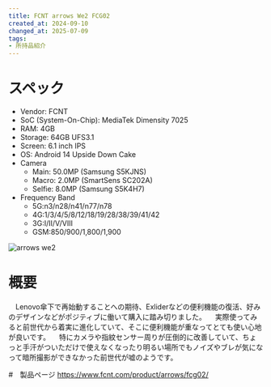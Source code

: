 ```yaml
---
title: FCNT arrows We2 FCG02
created_at: 2024-09-10
changed_at: 2025-07-09
tags:
- 所持品紹介
---
```


# スペック
- Vendor: FCNT
- SoC (System-On-Chip): MediaTek Dimensity 7025
- RAM: 4GB
- Storage: 64GB UFS3.1
- Screen: 6.1 inch IPS
- OS: Android 14 Upside Down Cake
- Camera
  - Main: 50.0MP (Samsung S5KJNS)
  - Macro: 2.0MP (SmartSens SC202A)
  - Selfie: 8.0MP (Samsung S5K4H7)
- Frequency Band
  - 5G:n3/n28/n41/n77/n78
  - 4G:1/3/4/5/8/12/18/19/28/38/39/41/42
  - 3G:I/II/V/VIII
  - GSM:850/900/1,800/1,900

![arrows we2](https://media.misskeyusercontent.jp/io/236f9215-5edc-4f7e-ad99-23b85bbc54e7.jpg)

# 概要
　Lenovo傘下で再始動することへの期待、Exliderなどの便利機能の復活、好みのデザインなどがポジティブに働いて購入に踏み切りました。
　実際使ってみると前世代から着実に進化していて、そこに便利機能が重なってとても使い心地が良いです。
　特にカメラや指紋センサー周りが圧倒的に改善していて、ちょっと手汗がついただけで使えなくなったり明るい場所でもノイズやブレが気になって暗所撮影ができなかった前世代が嘘のようです。

#　製品ページ
https://www.fcnt.com/product/arrows/fcg02/